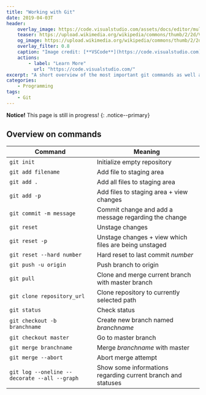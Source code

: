 ```yaml
---
title: "Working with Git"
date: 2019-04-03T
header:
    overlay_image: https://code.visualstudio.com/assets/docs/editor/multi-root-workspaces/hero.png
    teaser: https://upload.wikimedia.org/wikipedia/commons/thumb/2/2d/Visual_Studio_Code_1.18_icon.svg/1200px-Visual_Studio_Code_1.18_icon.svg.png
    og_image: https://upload.wikimedia.org/wikipedia/commons/thumb/2/2d/Visual_Studio_Code_1.18_icon.svg/1200px-Visual_Studio_Code_1.18_icon.svg.png
    overlay_filter: 0.8
    caption: "Image credit: [**VSCode**](https://code.visualstudio.com)"
    actions:
        - label: "Learn More"
          url: "https://code.visualstudio.com/"
excerpt: "A short overview of the most important git commands as well as coomon workflow operations."
categories:
    - Programming
tags:
    - Git
---
```


**Notice!** This page is still in progress!
{: .notice--primary}

## Overview on commands

| Command                                      | Meaning                                                      |
| -------------------------------------------- | ------------------------------------------------------------ |
| `git init`                                   | Initialize empty repository                                  |
| `git add filename`                           | Add file to staging area                                     |
| `git add .`                                  | Add all files to staging area                                |
| `git add -p`                                 | Add files to staging area + view changes                     |
| `git commit -m message`                      | Commit change and add a message regarding the change         |
| `git reset`                                  | Unstage changes                                              |
| `git reset -p`                               | Unstage changes + view which files are being unstaged        |
| `git reset --hard number`                    | Hard reset to last commit *number*                           |
| `git push -u origin`                         | Push branch to origin                                        |
| `git pull`                                   | Clone and merge current branch with master branch            |
| `git clone repository_url`                   | Clone repository to currently selected path                  |
| `git status`                                 | Check status                                                 |
| `git checkout -b branchname`                 | Create new branch named *branchname*                         |
| `git checkout master`                        | Go to master branch                                          |
| `git merge branchname`                       | Merge *branchname* with master                               |
| `git merge --abort`                          | Abort merge attempt                                          |
| `git log --oneline --decorate --all --graph` | Show some informations regarding current branch and statuses |